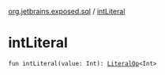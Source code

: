 [org.jetbrains.exposed.sql](index.md) / [intLiteral](.)

# intLiteral

`fun intLiteral(value: Int): `[`LiteralOp`](-literal-op/index.md)`<Int>`
